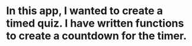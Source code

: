 # In this app, I wanted to create a timed quiz. I have written functions to create a countdown for the timer.
